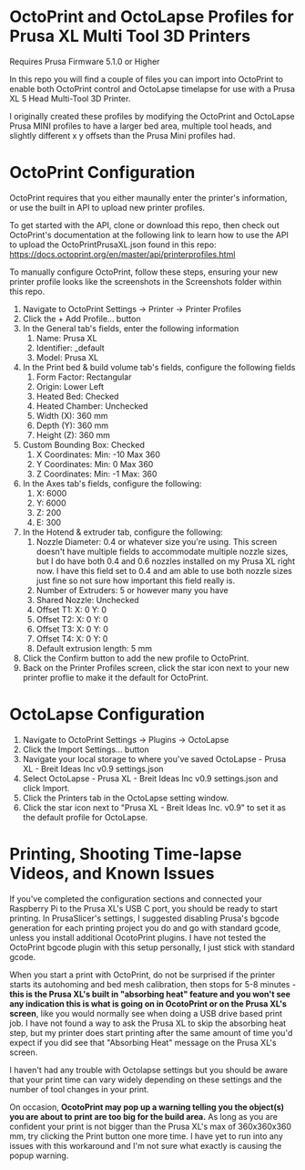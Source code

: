 # OctoPrint and OctoLapse Profiles for Prusa XL Multi Tool 3D Printers
Requires Prusa Firmware 5.1.0 or Higher

In this repo you will find a couple of files you can import into OctoPrint to enable both OctoPrint control and OctoLapse timelapse for use with a Prusa XL 5 Head Multi-Tool 3D Printer.

I originally created these profiles by modifying the OctoPrint and OctoLapse Prusa MINI profiles to have a larger bed area, multiple tool heads, and slightly different x y offsets than the Prusa Mini profiles had.

# OctoPrint Configuration
OctoPrint requires that you either maunally enter the printer's information, or use the built in API to upload new printer profiles. 

To get started with the API, clone or download this repo, then check out OctoPrint's documentation at the following link to learn how to use the API to upload the OctoPrintPrusaXL.json found in this repo: https://docs.octoprint.org/en/master/api/printerprofiles.html

To manually configure OctoPrint, follow these steps, ensuring your new printer profile looks like the screenshots in the Screenshots folder within this repo.

1. Navigate to OctoPrint Settings -> Printer -> Printer Profiles
2. Click the + Add Profile... button
3. In the General tab's fields, enter the following information
    1. Name: Prusa XL
    2. Identifier: _default
    3. Model: Prusa XL
4. In the Print bed & build volume tab's fields, configure the following fields
    1. Form Factor: Rectangular
    2. Origin: Lower Left
    3. Heated Bed: Checked
    4. Heated Chamber: Unchecked
    5. Width (X): 360 mm
    6. Depth (Y): 360 mm
    7. Height (Z): 360 mm
5. Custom Bounding Box: Checked
    1. X Coordinates: Min: -10  Max 360
    2. Y Coordinates: Min: 0    Max 360
    3. Z Coordinates: Min: -1   Max: 360
6. In the Axes tab's fields, configure the following:
    1. X: 6000
    2. Y: 6000
    3. Z: 200
    4. E: 300
7. In the Hotend & extruder tab, configure the following:
    1. Nozzle Diameter: 0.4 or whatever size you're using. This screen doesn't have multiple fields to accommodate multiple nozzle sizes, but I do have both 0.4 and 0.6 nozzles installed on my Prusa XL right now. I have this field set to 0.4 and am able to use both nozzle sizes just fine so not sure how important this field really is.
    3. Number of Extruders: 5 or however many you have
    4. Shared Nozzle: Unchecked
    5. Offset T1: X: 0 Y: 0
    6. Offset T2: X: 0 Y: 0
    7. Offset T3: X: 0 Y: 0
    8. Offset T4: X: 0 Y: 0
    9. Default extrusion length: 5 mm
8. Click the Confirm button to add the new profile to OctoPrint.
9. Back on the Printer Profiles screen, click the star icon next to your new printer proflie to make it the default for OctoPrint.


# OctoLapse Configuration
1. Navigate to OctoPrint Settings -> Plugins -> OctoLapse
2. Click the Import Settings... button
3. Navigate your local storage to where you've saved OctoLapse - Prusa XL - Breit Ideas Inc v0.9 settings.json
4. Select OctoLapse - Prusa XL - Breit Ideas Inc v0.9 settings.json and click Import.
5. Click the Printers tab in the OctoLapse setting window.
6. Click the star icon next to "Prusa XL - Breit Ideas Inc. v0.9" to set it as the default profile for OctoLapse.

# Printing, Shooting Time-lapse Videos, and Known Issues
If you've completed the configuration sections and connected your Raspberry Pi to the Prusa XL's USB C port, you should be ready to start printing. In PrusaSlicer's settings, I suggested disabling Prusa's bgcode generation for each printing project you do and go with standard gcode, unless you install additional OcotoPrint plugins. I have not tested the OctoPrint bgcode plugin with this setup personally, I just stick with standard gcode.

When you start a print with OctoPrint, do not be surprised if the printer starts its autohoming and bed mesh calibration, then stops for 5-8 minutes - **this is the Prusa XL's built in "absorbing heat" feature and you won't see any indication this is what is going on in OcotoPrint or on the Prusa XL's screen**, like you would normally see when doing a USB drive based print job. I have not found a way to ask the Prusa XL to skip the absorbing heat step, but my printer does start printing after the same amount of time you'd expect if you did see that "Absorbing Heat" message on the Prusa XL's screen.

I haven't had any trouble with Octolapse settings but you should be aware that your print time can vary widely depending on these settings and the number of tool changes in your print.

On occasion, **OcotoPrint may pop up a warning telling you the object(s) you are about to print are too big for the build area.** As long as you are confident your print is not bigger than the Prusa XL's max of 360x360x360 mm, try clicking the Print button one more time. I have yet to run into any issues with this workaround and I'm not sure what exactly is causing the popup warning.
